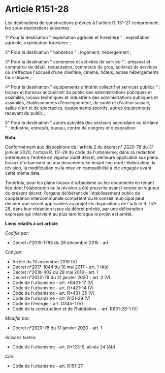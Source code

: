 # Article R151-28

Les destinations de constructions prévues à l'article R. 151-27 comprennent les sous-destinations suivantes :

1° Pour la destination " exploitation agricole et forestière " : exploitation agricole, exploitation forestière ;

2° Pour la destination " habitation " : logement, hébergement ;

3° Pour la destination " commerce et activités de service " : artisanat et commerce de détail, restauration, commerce de
gros, activités de services où s'effectue l'accueil d'une clientèle, cinéma, hôtels, autres hébergements touristiques ;

4° Pour la destination " équipements d'intérêt collectif et services publics " : locaux et bureaux accueillant du public des
administrations publiques et assimilés, locaux techniques et industriels des administrations publiques et assimilés,
établissements d'enseignement, de santé et d'action sociale, salles d'art et de spectacles, équipements sportifs, autres
équipements recevant du public ;

5° Pour la destination " autres activités des secteurs secondaire ou tertiaire " : industrie, entrepôt, bureau, centre de
congrès et d'exposition.

**Nota:**

Conformément aux dispositions de l'article 2 du décret n° 2020-78 du 31 janvier 2020, l'article R. 151-28 du code de
l'urbanisme, dans sa rédaction antérieure à l'entrée en vigueur dudit décret, demeure applicable aux plans locaux d'urbanisme
ou aux documents en tenant lieu dont l'élaboration, la révision, la modification ou la mise en compatibilité a été engagée
avant cette même date.

Toutefois, pour les plans locaux d'urbanisme ou les documents en tenant lieu dont l'élaboration ou la révision a été
prescrite avant l'entrée en vigueur du présent décret, l'organe délibérant de l'établissement public de coopération
intercommunale compétent ou le conseil municipal peut décider que seront applicables au projet les dispositions de l'article
R. 151-28, dans leur rédaction issue du décret précité, par une délibération expresse qui intervient au plus tard lorsque le
projet est arrêté.

**Liens relatifs à cet article**

_Codifié par_:

  - Décret n°2015-1783 du 28 décembre 2015 - art.

_Cité par_:

  - Arrêté du 10 novembre 2016 (V)
  - Décret n°2017-1044 du 10 mai 2017 - art. 1 (Ab)
  - Décret n°2018-402 du 29 mai 2018 - art. 1
  - Décret n°2020-78 du 31 janvier 2020 - art. 2 (V)
  - Code de l'urbanisme - art. *R421-17 (V)
  - Code de l'urbanisme - art. R*421-14 (V)
  - Code de l'urbanisme - art. R*431-35 (V)
  - Code de l'urbanisme - art. R151-29 (V)
  - Code de l'énergie - art. D345-1 (V)
  - Code de la construction et de l'habitation. - art. R631-26-1 (V)

_Modifié par_:

  - Décret n°2020-78 du 31 janvier 2020 - art. 1

_Anciens textes_:

  - Code de l'urbanisme - art. R*123-9, alinéa 24 (Ab)

_Cite_:

  - Code de l'urbanisme - art. R151-27
